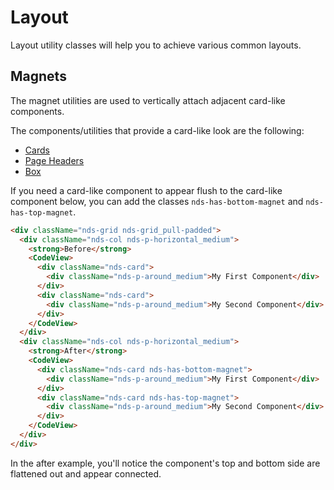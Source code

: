# Layout

Layout utility classes will help you to achieve various common layouts.

## Magnets

The magnet utilities are used to vertically attach adjacent card-like components.

The components/utilities that provide a card-like look are the following:

* [Cards](/components/cards/)
* [Page Headers](/components/page-headers)
* [Box](/utilities/box)

If you need a card-like component to appear flush to the card-like component below, you can add the classes  `nds-has-bottom-magnet` and `nds-has-top-magnet`.

```html
<div className="nds-grid nds-grid_pull-padded">
  <div className="nds-col nds-p-horizontal_medium">
    <strong>Before</strong>
    <CodeView>
      <div className="nds-card">
        <div className="nds-p-around_medium">My First Component</div>
      </div>
      <div className="nds-card">
        <div className="nds-p-around_medium">My Second Component</div>
      </div>
    </CodeView>
  </div>
  <div className="nds-col nds-p-horizontal_medium">
    <strong>After</strong>
    <CodeView>
      <div className="nds-card nds-has-bottom-magnet">
        <div className="nds-p-around_medium">My First Component</div>
      </div>
      <div className="nds-card nds-has-top-magnet">
        <div className="nds-p-around_medium">My Second Component</div>
      </div>
    </CodeView>
  </div>
</div>
```

In the after example, you'll notice the component's top and bottom side are flattened out and appear connected.
